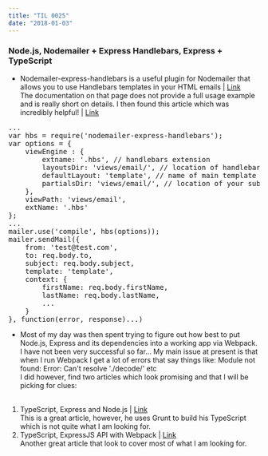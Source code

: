 ```yaml
---
title: "TIL 0025"
date: "2018-01-03"
---
```


### Node.js, Nodemailer + Express Handlebars, Express + TypeScript

* Nodemailer-express-handlebars is a useful plugin for Nodemailer that allows you to use Handlebars templates in your HTML emails | [Link](https://github.com/yads/nodemailer-express-handlebars) <br/>
The documentation on that page does not provide a full usage example and is really short on details. I then found this article which was incredibly helpful! | [Link](http://excellencenodejsblog.com/express-nodemailer-sending-mails/)
<pre>
...
var hbs = require('nodemailer-express-handlebars');
var options = {
    viewEngine : {
        extname: '.hbs', // handlebars extension
        layoutsDir: 'views/email/', // location of handlebars templates
        defaultLayout: 'template', // name of main template
        partialsDir: 'views/email/', // location of your subtemplates aka. header, footer etc
    },
    viewPath: 'views/email',
    extName: '.hbs'
};
...
mailer.use('compile', hbs(options));
mailer.sendMail({
    from: 'test@test.com',
    to: req.body.to,
    subject: req.body.subject,
    template: 'template',
    context: {
        firstName: req.body.firstName,
        lastName: req.body.lastName,
        ...
    }
}, function(error, response)...) 
</pre>
* Most of my day was then spent trying to figure out how best to put Node.js, Express and its dependencies into a working app via Webpack. I have not been very successful so far... My main issue at present is that when I run Webpack I get a lot of errors that say things like: Module not found: Error: Can't resolve './decode/' etc <br/>
I did however, find two articles which look promising and that I will be picking for clues: 
<br/><br/>
1. TypeScript, Express and Node.js | [Link](http://brianflove.com/2016/11/08/typescript-2-express-node/) <br/>
This is a great article, however, he uses Grunt to build his TypeScript which is not quite what I am looking for. 
2. TypeScript, ExpressJS API with Webpack | [Link](https://medium.com/@Pierre_anthill/typescript-expressjs-api-with-webpack-4655126d884b)<br/>
Another great article that look to cover most of what I am looking for.



